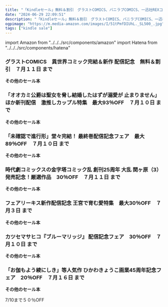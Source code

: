 ```yaml
---
title: "「Kindleセール」無料＆割引　グラストCOMICS、バニラブCOMICS、一迅社REXコミックス、リイド社時代劇コミックス、フェアリーキス、新潮文庫、花とゆめコミックス"
date: "2024-06-29 22:09:51"
description: "「Kindleセール」無料＆割引　グラストCOMICS、バニラブCOMICS、一迅社REXコミックス、リイド社時代劇コミックス、フェアリーキス、新潮文庫、花とゆめコミックス"
ogpimage: "https://m.media-amazon.com/images/I/51tPmfDIUhL._SL500_.jpg"
tags: ["kindle sale"]
---
```

import Amazon from "../../../src/components/amazon"
import Hatena from "../../../src/components/hatena"





### グラストCOMICS　異世界コミック完結＆新作 配信記念　無料＆割引　７月１１日 まで


<Amazon asin="B0B6P9FK2P" />



<Amazon asin="B0BMZZ81VK" />



<Amazon asin="B0BFGTR6FF" />


**その他のセール本**

<Hatena src="https://kyukyunyorituryo.github.io/kindle_sale/20240711sr42207/" title=""/>

### 「オオカミ公爵は聖女を脅し結婚したはずが溺愛が 止まりません」ほか新刊配信　激推しカップル特集　最大93％OFF　７月１０日 まで


<Amazon asin="B0CL61DTLP" />



<Amazon asin="B09S5DY1CH" />


<Amazon asin="B0B9ZVS1NZ" />


**その他のセール本**

<Hatena src="https://kyukyunyorituryo.github.io/kindle_sale/20240710s42259/" title=""/>

### 「未確認で進行形」堂々完結！ 最終巻配信記念フェア　最大89％OFF　７月１０日 まで

<Amazon asin="B0D7V3DYR8" />



<Amazon asin="B099HX6NWC" />



<Amazon asin="B00XU4HN1W" />


**その他のセール本**

<Hatena src="https://kyukyunyorituryo.github.io/kindle_sale/20240710s42255/" title=""/>

### 時代劇コミックスの金字塔コミック乱 創刊25周年 大乱 関ヶ原（3）発売記念！厳選作品　30％OFF　７月１１日 まで

<Amazon asin="B0CL9364HG" />


<Amazon asin="B00FBBIDQG" />


<Amazon asin="B018I80YGU" />


**その他のセール本**

<Hatena src="https://kyukyunyorituryo.github.io/kindle_sale/20240711s42250/" title=""/>

### フェアリーキス新作配信記念 王宮で育む愛特集　最大30％OFF　７月３日 まで

<Amazon asin="B0CP268NQ7" />


<Amazon asin="B0C9LX81GS" />


<Amazon asin="B0BT1SBSQH" />


**その他のセール本**

<Hatena src="https://kyukyunyorituryo.github.io/kindle_sale/20240703s42248/" title=""/>

### カツセマサヒコ『ブルーマリッジ』 配信記念フェア　30％OFF　７月１０日 まで

<Amazon asin="B0BYYSLMDW" />


<Amazon asin="B0B5L4NM72" />


<Amazon asin="B0B1MC2PQC" />


**その他のセール本**

<Hatena src="https://kyukyunyorituryo.github.io/kindle_sale/20240710s42189/" title=""/>

### 「お伽もよう綾にしき」等人気作 ひかわきょうこ画業45周年記念フェア　20％OFF　７月１６日 まで

<Amazon asin="B09YTYC4M1" />


<Amazon asin="B00DMUD7QY" />


<Amazon asin="B00DMUDNTA" />


**その他のセール本**

<Hatena src="https://kyukyunyorituryo.github.io/kindle_sale/20240716s42133/" title=""/>

7/10まで５０％OFF

<Amazon asin="B0CP95FPJ4" />

<Amazon asin="B0BS9C5GMJ" />

<Amazon asin="B0BHHJR1Z1" />

<Amazon asin="B09Y5P4RGK" />

